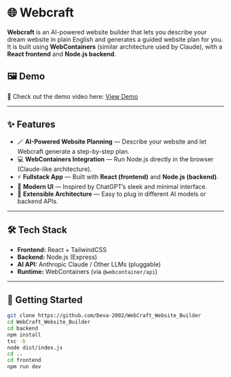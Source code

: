 # 🌐 Webcraft

**Webcraft** is an AI-powered website builder that lets you describe your dream website in plain English and generates a guided website plan for you.  
It is built using **WebContainers** (similar architecture used by Claude), with a **React frontend** and **Node.js backend**.

## 🖼️ Demo

🎥 Check out the demo video here: [View Demo](demo_webcraft.mp4)


---

## ✨ Features

- 🪄 **AI-Powered Website Planning** — Describe your website and let Webcraft generate a step-by-step plan.  
- 💻 **WebContainers Integration** — Run Node.js directly in the browser (Claude-like architecture).  
- ⚡ **Fullstack App** — Built with **React (frontend)** and **Node.js (backend)**.  
- 🎨 **Modern UI** — Inspired by ChatGPT’s sleek and minimal interface.  
- 🔐 **Extensible Architecture** — Easy to plug in different AI models or backend APIs.

---

## 🛠️ Tech Stack

- **Frontend:** React + TailwindCSS  
- **Backend:** Node.js (Express)  
- **AI API:** Anthropic Claude / Other LLMs (pluggable)  
- **Runtime:** WebContainers (via `@webcontainer/api`)  

---

## 🚀 Getting Started


```bash
git clone https://github.com/Deva-2002/WebCraft_Website_Builder
cd WebCraft_Website_Builder
cd backend
npm install
tsc -b
node dist/index.js
cd ..
cd frontend
npm run dev
